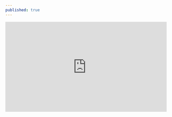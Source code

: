 ```yaml
---
published: true
---
```

<div style="position:relative;padding-bottom:56.25%;height:0;overflow:hidden;"> <iframe style="width:100%;height:100%;position:absolute;left:0px;top:0px;overflow:hidden" frameborder="0" type="text/html" src="https://www.dailymotion.com/embed/video/kapGXPgAgiX9kfxjekC" width="100%" height="100%" allowfullscreen > </iframe> </div>
